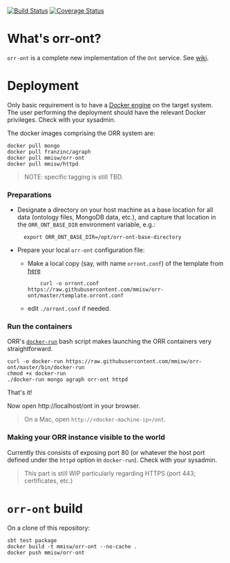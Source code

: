 [![Build Status](https://travis-ci.org/mmisw/orr-ont.svg?branch=master)](https://travis-ci.org/mmisw/orr-ont)
[![Coverage Status](https://coveralls.io/repos/github/mmisw/orr-ont/badge.svg?branch=master)](https://coveralls.io/github/mmisw/orr-ont?branch=master)


# What's orr-ont?

`orr-ont` is a complete new implementation of the `Ont` service.
See [wiki](https://github.com/mmisw/orr-ont/wiki).


# Deployment

Only basic requirement is to have a [Docker engine](https://www.docker.com/products/docker-engine)
on the target system. 
The user performing the deployment should have the relevant Docker privileges.
Check with your sysadmin.

The docker images comprising the ORR system are:

    docker pull mongo
    docker pull franzinc/agraph
    docker pull mmisw/orr-ont
    docker pull mmisw/httpd

> NOTE: specific tagging is still TBD.

  
### Preparations

- Designate a directory on your host machine as a base location for all data 
  (ontology files, MongoDB data, etc.), and capture that location
  in the `ORR_ONT_BASE_DIR` environment variable, e.g.:

        export ORR_ONT_BASE_DIR=/opt/orr-ont-base-directory
    
- Prepare your local `orr-ont` configuration file:
  - Make a local copy (say, with name `orront.conf`) of the template from 
    [here](https://raw.githubusercontent.com/mmisw/orr-ont/master/template.orront.conf)
    
			curl -o orront.conf https://raw.githubusercontent.com/mmisw/orr-ont/master/template.orront.conf
    
  - edit `./orront.conf` if needed.
    

### Run the containers

ORR's [`docker-run`](https://raw.githubusercontent.com/mmisw/orr-ont/master/bin/docker-run) 
bash script makes launching the ORR containers very straightforward.

	curl -o docker-run https://raw.githubusercontent.com/mmisw/orr-ont/master/bin/docker-run
	chmod +x docker-run
	./docker-run mongo agraph orr-ont httpd

That's it!

Now open http://localhost/ont in your browser.


> On a Mac, open `http://<docker-machine-ip>/ont`.
 

### Making your ORR instance visible to the world

Currently this consists of exposing port 80 (or whatever the host port defined 
under the `httpd` option in `docker-run`). 
Check with your sysadmin. 

> This part is still WiP particularly regarding HTTPS (port 443; certificates, etc.)


# `orr-ont` build 

On a clone of this repository:

	sbt test package
	docker build -t mmisw/orr-ont --no-cache .
	docker push mmisw/orr-ont
